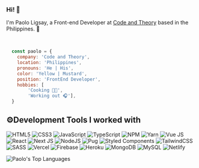 ### Hi! 👋
I'm Paolo Ligsay, a Front-end Developer at [Code and Theory][c&t] based in the Philippines. 👋

<br>

```js
  const paolo = {
    company: 'Code and Theory',
    location: 'Philippines',
    pronouns: 'He | His',
    color: 'Yellow | Mustard',
    position: 'FrontEnd Developer',
    hobbies: [
        'Cooking 👨‍🍳', 
        'Working out 🎧'],
  }
```

## ⚙️Development Tools I worked with
![HTML5](https://img.shields.io/badge/html5-%23E34F26.svg?style=for-the-badge&logo=html5&logoColor=white)
![CSS3](https://img.shields.io/badge/css3-%231572B6.svg?style=for-the-badge&logo=css3&logoColor=white)
![JavaScript](https://img.shields.io/badge/javascript-%23323330.svg?style=for-the-badge&logo=javascript&logoColor=%23F7DF1E)
![TypeScript](https://img.shields.io/badge/typescript-%23007ACC.svg?style=for-the-badge&logo=typescript&logoColor=white)
![NPM](https://img.shields.io/badge/NPM-%23000000.svg?style=for-the-badge&logo=npm&logoColor=white)
![Yarn](https://img.shields.io/badge/yarn-%232C8EBB.svg?style=for-the-badge&logo=yarn&logoColor=white)
![Vue JS](https://img.shields.io/badge/Vue-88CE02?style=for-the-badge)
![React](https://img.shields.io/badge/react-%2320232a.svg?style=for-the-badge&logo=react&logoColor=%2361DAFB)
![Next JS](https://img.shields.io/badge/Next-black?style=for-the-badge&logo=next.js&logoColor=white)
![NodeJS](https://img.shields.io/badge/node.js-6DA55F?style=for-the-badge&logo=node.js&logoColor=white)
![Pug](https://img.shields.io/badge/Pug-FFF?style=for-the-badge&logo=pug&logoColor=A86454)
![Styled Components](https://img.shields.io/badge/styled--components-DB7093?style=for-the-badge&logo=styled-components&logoColor=white)
![TailwindCSS](https://img.shields.io/badge/tailwindcss-%2338B2AC.svg?style=for-the-badge&logo=tailwind-css&logoColor=white)
![SASS](https://img.shields.io/badge/SASS-hotpink.svg?style=for-the-badge&logo=SASS&logoColor=white)
![Vercel](https://img.shields.io/badge/vercel-%23000000.svg?style=for-the-badge&logo=vercel&logoColor=white)
![Firebase](https://img.shields.io/badge/firebase-%23039BE5.svg?style=for-the-badge&logo=firebase)
![Heroku](https://img.shields.io/badge/heroku-%23430098.svg?style=for-the-badge&logo=heroku&logoColor=white)
![MongoDB](https://img.shields.io/badge/MongoDB-%234ea94b.svg?style=for-the-badge&logo=mongodb&logoColor=white)
![MySQL](https://img.shields.io/badge/mysql-%2300f.svg?style=for-the-badge&logo=mysql&logoColor=white)
![Netlify](https://img.shields.io/badge/netlify-%23000000.svg?style=for-the-badge&logo=netlify&logoColor=#00C7B7)

<!-- ![Paolo's GitHub stats][githubStats] -->
![Paolo's Top Languages][topLang]

[c&t]: https://www.codeandtheory.com/
[githubStats]: https://github-readme-stats.vercel.app/api?username=paoloLigsay&theme=react&show_icons=true&count_private=true&hide_title=true&hide_border=true&icon_color=8F5ADB&title_color=8F5ADB
[topLang]: https://github-readme-stats.vercel.app/api/top-langs/?username=paoloLigsay&layout=default&theme=react&hide=html&hide_border=true&card_width=300&langs_count=2&custom_title=Most%20Used%20Languages&title_color=fff
[githubActivity]: https://activity-graph.herokuapp.com/graph?username=paoloLigsay&theme=dracula
